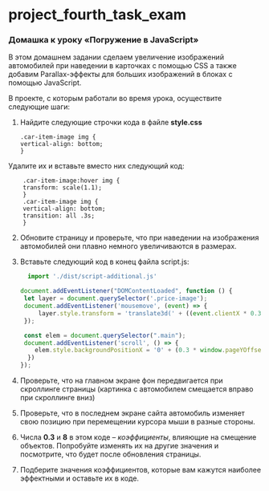 # project_fourth_task_exam

### Домашка к уроку «Погружение в JavaScript»

В этом домашнем задании сделаем увеличение изображений автомобилей
при наведении в карточках с помощью CSS а также добавим Parallax-эффекты
для больших изображений в блоках с помощью JavaScript.

В проекте, с которым работали во время урока, осуществите следующие шаги:

1. Найдите следующие строчки кода в файле **style.css**

       .car-item-image img {
       vertical-align: bottom;
       }

Удалите их и вставьте вместо них следующий код:

        .car-item-image:hover img {
        transform: scale(1.1);
        }
        .car-item-image img {
        vertical-align: bottom;
        transition: all .3s;
        }

2. Обновите страницу и проверьте, что при наведении на изображения автомобилей они плавно немного увеличиваются в
   размерах.

3. Вставьте следующий код в конец файла script.js:

    ```js script
      import './dist/script-additional.js'
    ```
    ```js script
    document.addEventListener("DOMContentLoaded", function () {
     let layer = document.querySelector('.price-image');
     document.addEventListener('mousemove', (event) => {
         layer.style.transform = 'translate3d(' + ((event.clientX * 0.3) / 8) + 'px,' + ((event.clientY * 0.3) / 8) + 'px,0px)';
     });

     const elem = document.querySelector(".main");
     document.addEventListener('scroll', () => {
        elem.style.backgroundPositionX = '0' + (0.3 * window.pageYOffset) + 'px';
      })
   });
   
     ```


4. Проверьте, что на главном экране фон передвигается при скроллинге страницы 
(картинка с автомобилем смещается вправо
   при скроллинге вниз)

5. Проверьте, что в последнем экране сайта автомобиль изменяет свою позицию 
при перемещении курсора мыши в разные стороны.

6. Числа **0.3** и **8** в этом коде – _коэффициенты_, влияющие на смещение объектов. 
 Попробуйте изменять их на другие значения и   посмотрите, что будет после обновления страницы.

7. Подберите значения коэффициентов, которые вам кажутся наиболее эффектными и оставьте их в коде.